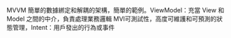 MVVM 簡單的數據綁定和解耦的架構，簡單的範例。ViewModel：充當 View 和 Model 之間的中介，負責處理業務邏輯
MVI可測試性，高度可維護和可預測的狀態管理，Intent：用戶發出的行為或事件
